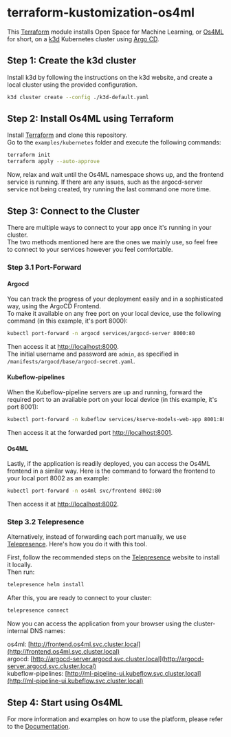 # terraform-kustomization-os4ml

This [Terraform] module installs Open Space for Machine Learning, or [Os4ML] for short, on a [k3d] Kubernetes cluster using [Argo CD].

## Step 1: Create the k3d cluster

Install k3d by following the instructions on the k3d website, and create a local cluster using the provided configuration.

```bash
k3d cluster create --config ./k3d-default.yaml
```

## Step 2: Install Os4ML using Terraform

Install [Terraform] and clone this repository.  
Go to the `examples/kubernetes` folder and execute the following commands:

```bash
terraform init
terraform apply --auto-approve
```

Now, relax and wait until the Os4ML namespace shows up, and the frontend service is running. If there are any issues, such as the argocd-server service not being created, try running the last command one more time.

## Step 3: Connect to the Cluster

There are multiple ways to connect to your app once it's running in your cluster.  
The two methods mentioned here are the ones we mainly use, so feel free to connect to your services however you feel comfortable.

### Step 3.1 Port-Forward

#### Argocd

You can track the progress of your deployment easily and in a sophisticated way, using the ArgoCD Frontend.  
To make it available on any free port on your local device, use the following command (in this example, it's port 8000):

```bash
kubectl port-forward -n argocd services/argocd-server 8000:80
```

Then access it at [http://localhost:8000](http://localhost:8000).  
The initial username and password are `admin`, as specified in `/manifests/argocd/base/argocd-secret.yaml`.

#### Kubeflow-pipelines

When the Kubeflow-pipeline servers are up and running, forward the required port to an available port on your local device (in this example, it's port 8001):

```bash
kubectl port-forward -n kubeflow services/kserve-models-web-app 8001:80
```

Then access it at the forwarded port [http://localhost:8001](http://localhost:8001).

#### Os4ML

Lastly, if the application is readily deployed, you can access the Os4ML frontend in a similar way. Here is the command to forward the frontend to your local port 8002 as an example:

```bash
kubectl port-forward -n os4ml svc/frontend 8002:80
```

Then access it at [http://localhost:8002](http://localhost:8002).

### Step 3.2 Telepresence

Alternatively, instead of forwarding each port manually, we use [Telepresence]. Here's how you do it with this tool.

First, follow the recommended steps on the [Telepresence] website to install it locally.  
Then run:

```bash
telepresence helm install
```

After this, you are ready to connect to your cluster:

```bash
telepresence connect
```

Now you can access the application from your browser using the cluster-internal DNS names:

os4ml: [http://frontend.os4ml.svc.cluster.local](http://frontend.os4ml.svc.cluster.local)  
argocd: [http://argocd-server.argocd.svc.cluster.local](http://argocd-server.argocd.svc.cluster.local)  
kubeflow-pipelines: [http://ml-pipeline-ui.kubeflow.svc.cluster.local](http://ml-pipeline-ui.kubeflow.svc.cluster.local)

## Step 4: Start using Os4ML

For more information and examples on how to use the platform, please refer to the [Documentation](https://wogra-ag.github.io/os4ml-docs/).

[Os4ML]: https://github.com/WOGRA-AG/Os4ML
[Argo CD]: https://argo-cd.readthedocs.io
[Terraform]: https://www.terraform.io/
[k3d]: https://k3d.io
[Telepresence]: https://www.telepresence.io/